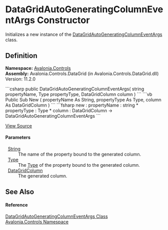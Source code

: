 # DataGridAutoGeneratingColumnEventArgs Constructor


Initializes a new instance of the <a href="T_Avalonia_Controls_DataGridAutoGeneratingColumnEventArgs">DataGridAutoGeneratingColumnEventArgs</a> class.



## Definition
**Namespace:** <a href="N_Avalonia_Controls">Avalonia.Controls</a>  
**Assembly:** Avalonia.Controls.DataGrid (in Avalonia.Controls.DataGrid.dll) Version: 11.2.0

<Tabs groupId="api-code-preview">
<TabItem value="csharp" label="C#">
```csharp
public DataGridAutoGeneratingColumnEventArgs(
	string propertyName,
	Type propertyType,
	DataGridColumn column
)
```
</TabItem>
<TabItem value="vb" label="VB">
```vb
Public Sub New ( 
	propertyName As String,
	propertyType As Type,
	column As DataGridColumn
)
```
</TabItem>
<TabItem value="fsharp" label="F#">
```fsharp
new : 
        propertyName : string * 
        propertyType : Type * 
        column : DataGridColumn -> DataGridAutoGeneratingColumnEventArgs
```
</TabItem>
</Tabs>



<a href="https://github.com/AvaloniaUI/Avalonia/tree/master/src/Avalonia.Controls.DataGrid/EventArgs.cs#L31" title="View the source code">View Source</a>



#### Parameters
<dl><dt>  <a href="https://learn.microsoft.com/dotnet/api/system.string" target="_blank" rel="noopener noreferrer">String</a></dt><dd>The name of the property bound to the generated column.</dd><dt>  <a href="https://learn.microsoft.com/dotnet/api/system.type" target="_blank" rel="noopener noreferrer">Type</a></dt><dd>The <a href="https://learn.microsoft.com/dotnet/api/system.type" target="_blank" rel="noopener noreferrer">Type</a> of the property bound to the generated column.</dd><dt>  <a href="T_Avalonia_Controls_DataGridColumn">DataGridColumn</a></dt><dd>The generated column.</dd></dl>

## See Also


#### Reference
<a href="T_Avalonia_Controls_DataGridAutoGeneratingColumnEventArgs">DataGridAutoGeneratingColumnEventArgs Class</a>  
<a href="N_Avalonia_Controls">Avalonia.Controls Namespace</a>  

